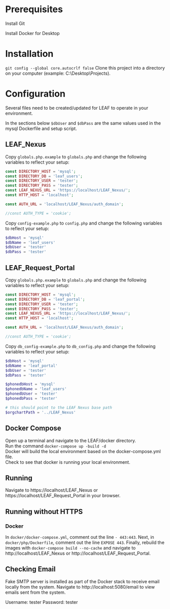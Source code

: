 # Prerequisites

Install Git

Install Docker for Desktop

# Installation

`git config --global core.autocrlf false`
Clone this project into a directory on your computer (example: C:\Desktop\Projects).

# Configuration

Several files need to be created/updated for LEAF to operate in your environment.

In the sections below `$dbUser` and `$dbPass` are the same values used in the mysql Dockerfile and setup script.

## LEAF_Nexus

Copy `globals.php.example` to `globals.php` and change the following variables to reflect your setup:

```php
const DIRECTORY_HOST = 'mysql';
const DIRECTORY_DB = 'leaf_users';
const DIRECTORY_USER = 'tester';
const DIRECTORY_PASS = 'tester';
const LEAF_NEXUS_URL = 'https://localhost/LEAF_Nexus/';
const HTTP_HOST = 'localhost';

const AUTH_URL = 'localhost/LEAF_Nexus/auth_domain';

//const AUTH_TYPE = 'cookie';
```
	
Copy `config-example.php` to `config.php` and change the following variables to reflect your setup:

```php
$dbHost = 'mysql'
$dbName = 'leaf_users'
$dbUser = 'tester'
$dbPass = 'tester'
```

## LEAF_Request_Portal 

Copy `globals.php.example` to `globals.php` and change the following variables to reflect your setup:

```php
const DIRECTORY_HOST = 'mysql';
const DIRECTORY_DB = 'leaf_portal';
const DIRECTORY_USER = 'tester';
const DIRECTORY_PASS = 'tester';
const LEAF_NEXUS_URL = 'https://localhost/LEAF_Nexus/';
const HTTP_HOST = 'localhost';

const AUTH_URL = 'localhost/LEAF_Nexus/auth_domain';

//const AUTH_TYPE = 'cookie';
```

Copy `db_config-example.php` to `db_config.php` and change the following variables to reflect your setup:

```php
$dbHost = 'mysql'
$dbName = 'leaf_portal'
$dbUser = 'tester'
$dbPass = 'tester'

$phonedbHost = 'mysql'
$phonedbName = 'leaf_users'
$phonedbUser = 'tester'
$phonedbPass = 'tester'	

# this should point to the LEAF Nexus base path 
$orgchartPath = '../LEAF_Nexus'
```

## Docker Compose

Open up a terminal and navigate to the LEAF/docker directory.  
Run the command `docker-compose up -build -d`  
Docker will build the local environment based on the docker-compose.yml file.  
Check to see that docker is running your local environment.  

## Running

Navigate to https://localhost/LEAF_Nexus or https://localhost/LEAF_Request_Portal in your browser.

## Running without HTTPS
### Docker
In `docker/docker-compose.yml`, comment out the line `- 443:443`.  Next, in `docker/php/Dockerfile`, comment out the line `EXPOSE 443`.  Finally, rebuild the images with `docker-compose build --no-cache` and navigate to http://localhost/LEAF_Nexus or http://localhost/LEAF_Request_Portal.


## Checking Email

Fake SMTP server is installed as part of the Docker stack to receive email locally from the system. Navigate to http://localhost:5080/email to view emails sent from the system.

Username: tester
Password: tester
